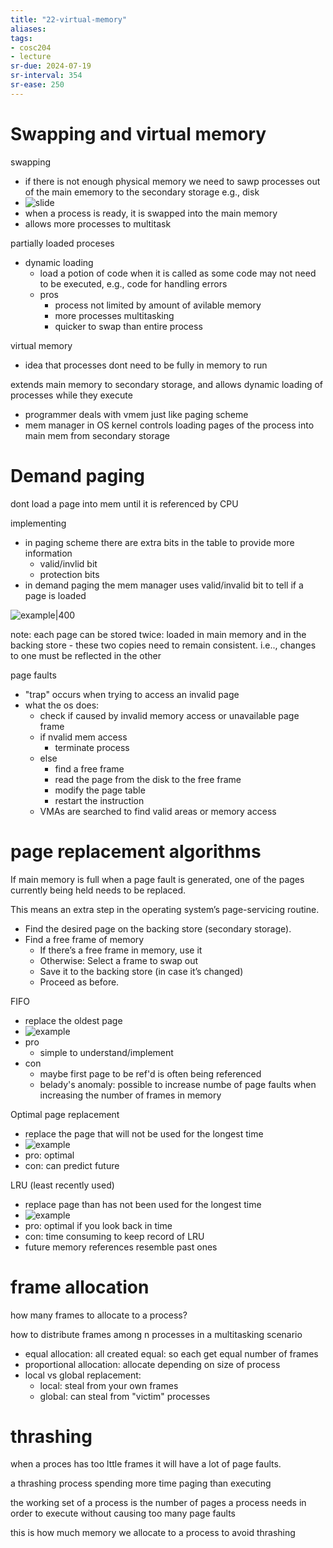```yaml
---
title: "22-virtual-memory"
aliases: 
tags: 
- cosc204
- lecture
sr-due: 2024-07-19
sr-interval: 354
sr-ease: 250
---
```


# Swapping and virtual memory
swapping
- if there is not enough physical memory we need to sawp processes out of the main ememory to the secondary storage e.g., disk
- ![slide](https://i.imgur.com/ImjjXkb.png)
- when a process is ready, it is swapped into the main memory
- allows more processes to multitask

partially loaded proceses
- dynamic loading
	- load a potion of code when it is called as some code may not need to be executed, e.g., code for handling errors
	- pros
		- process not limited by amount of avilable memory
		- more processes multitasking
		- quicker to swap than entire process

virtual memory
-  idea that processes dont need to be fully in memory to run

extends main memory to secondary storage, and allows dynamic loading of processes while they execute
- programmer deals with vmem just like paging scheme
- mem manager in OS kernel controls loading pages of the process into main mem from secondary storage

# Demand paging
dont load a page into mem until it is referenced by CPU

implementing
- in paging scheme there are extra bits in the table to provide more information
	- valid/invlid bit
	- protection bits
- in demand paging the mem manager uses valid/invalid bit to tell if a page is loaded

![example|400](https://i.imgur.com/JeQxF4H.png)

note: each page can be stored twice: loaded in main memory and in the backing store - these two copies need to remain consistent. i.e.., changes to one must be reflected in the other

page faults
- "trap" occurs when trying to access an invalid page
- what the os does:
	- check if caused by invalid memory access or unavailable page frame
	- if nvalid mem access
		- terminate process
	- else
		- find a free frame
		- read the page from the disk to the free frame
		- modify the page table
		- restart the instruction
	- VMAs are searched to find valid areas or memory access

# page replacement algorithms
If main memory is full when a page fault is generated, one of the pages currently being held needs to be replaced.

This means an extra step in the operating system’s page-servicing routine. 
- Find the desired page on the backing store (secondary storage). 
- Find a free frame of memory
	- If there’s a free frame in memory, use it
	- Otherwise: Select a frame to swap out
	- Save it to the backing store (in case it’s changed) 
	- Proceed as before.

FIFO
- replace the oldest page
- ![example](https://i.imgur.com/EM09dtl.png)
- pro
	- simple to understand/implement
- con
	- maybe first page to be ref'd is often being referenced
	- belady's anomaly: possible to increase numbe of page faults when increasing the number of frames in memory

Optimal page replacement
- replace the page that will not be used for the longest time
- ![example](https://i.imgur.com/RiNi1JI.png)
- pro: optimal
- con: can predict future

LRU (least recently used)
- replace page than has not been used for the longest time
- ![example](https://i.imgur.com/VpMGeXY.png)
- pro: optimal if you look back in time
- con: time consuming to keep record of LRU
- future memory references resemble past ones

# frame allocation
how many frames to allocate to a process?

how to distribute frames among n processes in a multitasking scenario
- equal allocation: all created equal: so each get equal number of frames
- proportional allocation: allocate depending on size of process
- local vs global replacement: 
	- local: steal from your own frames
	- global: can steal from "victim" processes

# thrashing
when a proces has too lttle frames it will have a lot of page faults.

a thrashing process spending more time paging than executing

the working set of a process is the number of pages a process needs in order to execute without causing too many page faults

this is how much memory we allocate to a process to avoid thrashing
